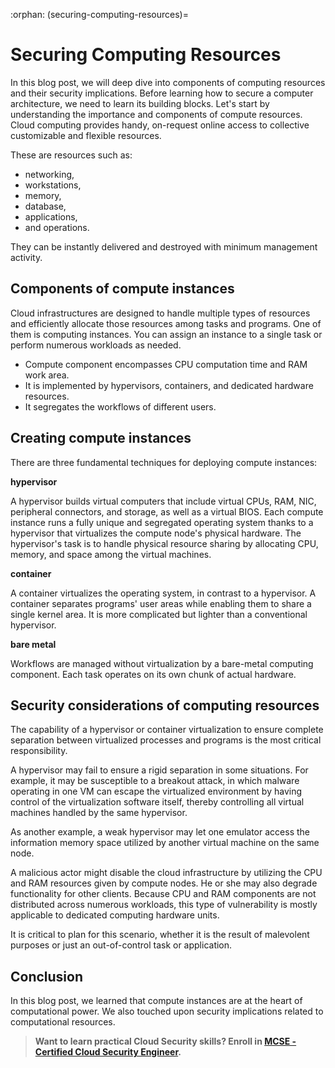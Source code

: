 :orphan:
(securing-computing-resources)=
# Securing Computing Resources
 

In this blog post, we will deep dive into components of computing resources and their security implications. Before learning how to secure a computer architecture, we need to learn its building blocks. Let's start by understanding the importance and components of compute resources. Cloud computing provides handy, on-request online access to collective customizable and flexible resources. 

These are resources such as:

- networking,
- workstations,
- memory,
- database,
- applications,
- and operations.

They can be instantly delivered and destroyed with minimum management activity.

## Components of compute instances

Cloud infrastructures are designed to handle multiple types of resources and efficiently allocate those resources among tasks and programs. One of them is computing instances. You can assign an instance to a single task or perform numerous workloads as needed.

- Compute component encompasses CPU computation time and RAM work area.
- It is implemented by hypervisors, containers, and dedicated hardware resources.
- It segregates the workflows of different users.

## Creating compute instances

There are three fundamental techniques for deploying compute instances:

**hypervisor**

A hypervisor builds virtual computers that include virtual CPUs, RAM, NIC, peripheral connectors, and storage, as well as a virtual BIOS. Each compute instance runs a fully unique and segregated operating system thanks to a hypervisor that virtualizes the compute node's physical hardware. The hypervisor's task is to handle physical resource sharing by allocating CPU, memory, and space among the virtual machines.

**container**

A container virtualizes the operating system, in contrast to a hypervisor. A container separates programs' user areas while enabling them to share a single kernel area. It is more complicated but lighter than a conventional hypervisor.

**bare metal**

Workflows are managed without virtualization by a bare-metal computing component. Each task operates on its own chunk of actual hardware.

## Security considerations of computing resources

The capability of a hypervisor or container virtualization to ensure complete separation between virtualized processes and programs is the most critical responsibility.

A hypervisor may fail to ensure a rigid separation in some situations. For example, it may be susceptible to a breakout attack, in which malware operating in one VM can escape the virtualized environment by having control of the virtualization software itself, thereby controlling all virtual machines handled by the same hypervisor.

As another example, a weak hypervisor may let one emulator access the information memory space utilized by another virtual machine on the same node.

A malicious actor might disable the cloud infrastructure by utilizing the CPU and RAM resources given by compute nodes. He or she may also degrade functionality for other clients. Because CPU and RAM components are not distributed across numerous workloads, this type of vulnerability is mostly applicable to dedicated computing hardware units.

It is critical to plan for this scenario, whether it is the result of malevolent purposes or just an out-of-control task or application.

## Conclusion

In this blog post, we learned that compute instances are at the heart of computational power. We also touched upon security implications related to computational resources.

> **Want to learn practical Cloud Security skills? Enroll in [MCSE - Certified Cloud Security Engineer](https://www.mosse-institute.com/certifications/mcse-certified-cloud-security-engineer.html).**